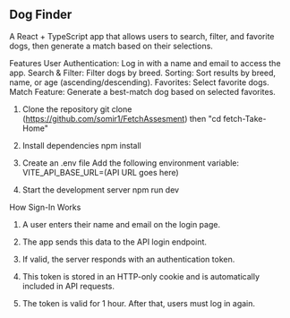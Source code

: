 ## Dog Finder

A React + TypeScript app that allows users to search, filter, and favorite dogs, then generate a match based on their selections.

Features
User Authentication: Log in with a name and email to access the app.
Search & Filter: Filter dogs by breed.
Sorting: Sort results by breed, name, or age (ascending/descending).
Favorites: Select favorite dogs.
Match Feature: Generate a best-match dog based on selected favorites.

1. Clone the repository
    git clone (https://github.com/somir1/FetchAssesment) then 
    "cd fetch-Take-Home"

2. Install dependencies
    npm install

3. Create an .env file
    Add the following environment variable: VITE_API_BASE_URL=(API URL goes here)

4. Start the development server
    npm run dev


How Sign-In Works
1. A user enters their name and email on the login page.

2. The app sends this data to the API login endpoint.

3. If valid, the server responds with an authentication token.

4. This token is stored in an HTTP-only cookie and is automatically included in API requests.

5. The token is valid for 1 hour. After that, users must log in again.
